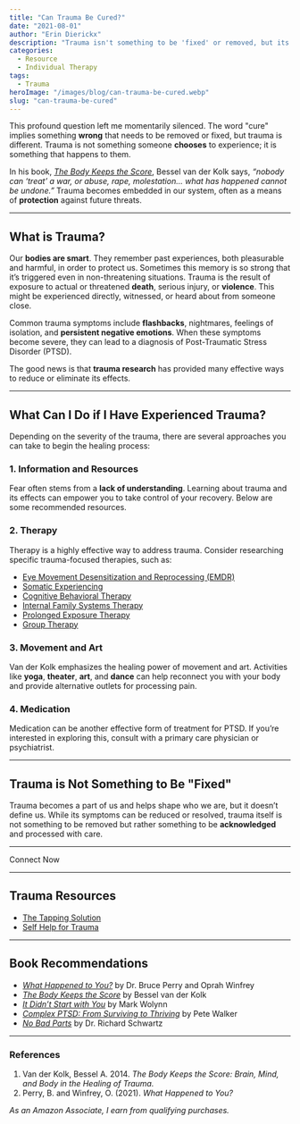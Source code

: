 ```yaml
---
title: "Can Trauma Be Cured?"
date: "2021-08-01"
author: "Erin Dierickx"
description: "Trauma isn't something to be 'fixed' or removed, but its impact can be reduced with understanding and care. Learn about ways to heal and manage trauma."
categories:
  - Resource
  - Individual Therapy
tags:
  - Trauma
heroImage: "/images/blog/can-trauma-be-cured.webp"
slug: "can-trauma-be-cured"
---
```




This profound question left me momentarily silenced. The word "cure" implies something **wrong** that needs to be removed or fixed, but trauma is different. Trauma is not something someone **chooses** to experience; it is something that happens to them. 

In his book, _[The Body Keeps the Score](https://amzn.to/3FgG4Uz)_, Bessel van der Kolk says, *“nobody can ‘treat’ a war, or abuse, rape, molestation... what has happened cannot be undone.”* Trauma becomes embedded in our system, often as a means of **protection** against future threats.

---

## What is Trauma?

Our **bodies are smart**. They remember past experiences, both pleasurable and harmful, in order to protect us. Sometimes this memory is so strong that it’s triggered even in non-threatening situations. Trauma is the result of exposure to actual or threatened **death**, serious injury, or **violence**. This might be experienced directly, witnessed, or heard about from someone close.

Common trauma symptoms include **flashbacks**, nightmares, feelings of isolation, and **persistent negative emotions**. When these symptoms become severe, they can lead to a diagnosis of Post-Traumatic Stress Disorder (PTSD).

The good news is that **trauma research** has provided many effective ways to reduce or eliminate its effects.

---

## What Can I Do if I Have Experienced Trauma?

Depending on the severity of the trauma, there are several approaches you can take to begin the healing process:

### 1. Information and Resources

Fear often stems from a **lack of understanding**. Learning about trauma and its effects can empower you to take control of your recovery. Below are some recommended resources.

### 2. Therapy

Therapy is a highly effective way to address trauma. Consider researching specific trauma-focused therapies, such as:

- [Eye Movement Desensitization and Reprocessing (EMDR)](https://www.emdr.com/what-is-emdr/)
- [Somatic Experiencing](https://traumahealing.org/se-101/)
- [Cognitive Behavioral Therapy](https://www.apa.org/ptsd-guideline/treatments/cognitive-behavioral-therapy)
- [Internal Family Systems Therapy](https://www.goodtherapy.org/learn-about-therapy/types/internal-family-systems-therapy)
- [Prolonged Exposure Therapy](https://www.apa.org/ptsd-guideline/treatments/prolonged-exposure)
- [Group Therapy](https://www.agpa.org/home/practice-resources/evidence-based-practice-in-group-psychotherapy/trauma-ptsd)

### 3. Movement and Art

Van der Kolk emphasizes the healing power of movement and art. Activities like **yoga**, **theater**, **art**, and **dance** can help reconnect you with your body and provide alternative outlets for processing pain.

### 4. Medication

Medication can be another effective form of treatment for PTSD. If you’re interested in exploring this, consult with a primary care physician or psychiatrist.

---

## Trauma is Not Something to Be "Fixed"

Trauma becomes a part of us and helps shape who we are, but it doesn’t define us. While its symptoms can be reduced or resolved, trauma itself is not something to be removed but rather something to be **acknowledged** and processed with care.

---

<div class="text-center">
  <nuxt-link to="/contact" class="bg-blue-500 text-white py-2 px-4 rounded hover:bg-blue-600">
    Connect Now
  </nuxt-link>
</div>

---

## Trauma Resources

- [The Tapping Solution](https://www.thetappingsolution.com/)
- [Self Help for Trauma](http://www.selfhelpfortrauma.org/)

---

## Book Recommendations

- _[What Happened to You?](https://amzn.to/3VjLrru)_ by Dr. Bruce Perry and Oprah Winfrey
- _[The Body Keeps the Score](https://amzn.to/3FgG4Uz)_ by Bessel van der Kolk
- _[It Didn’t Start with You](https://amzn.to/3OMMY77)_ by Mark Wolynn
- _[Complex PTSD: From Surviving to Thriving](https://amzn.to/3VEYcwx)_ by Pete Walker
- _[No Bad Parts](https://amzn.to/3FfkYFW)_ by Dr. Richard Schwartz

---

### References

1. Van der Kolk, Bessel A. 2014. _The Body Keeps the Score: Brain, Mind, and Body in the Healing of Trauma._
2. Perry, B. and Winfrey, O. (2021). _What Happened to You?_

*As an Amazon Associate, I earn from qualifying purchases.*
